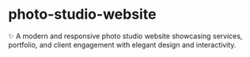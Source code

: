 # photo-studio-website
✨ A modern and responsive photo studio website showcasing services, portfolio, and client engagement with elegant design and interactivity.
